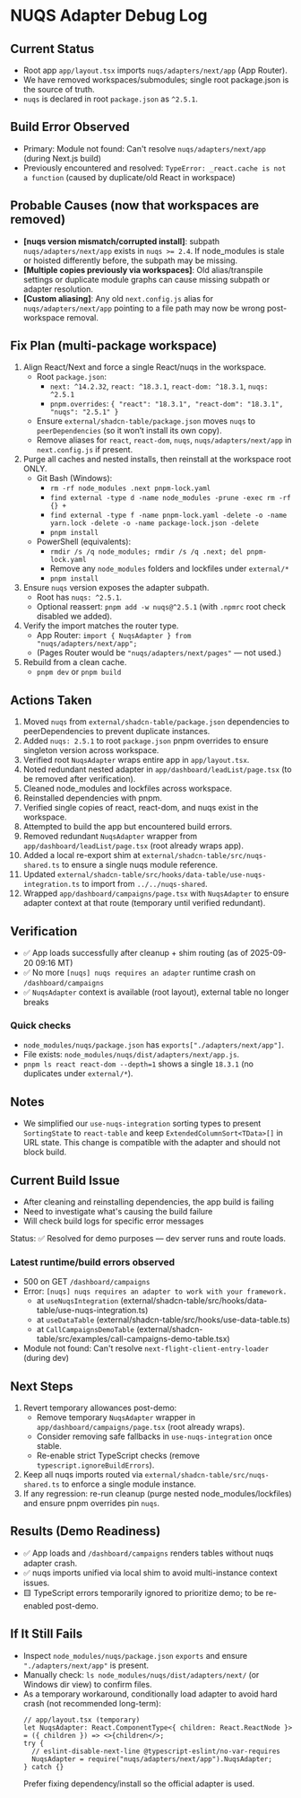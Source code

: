 # NUQS Adapter Debug Log

## Current Status
- Root app `app/layout.tsx` imports `nuqs/adapters/next/app` (App Router).
- We have removed workspaces/submodules; single root package.json is the source of truth.
- `nuqs` is declared in root `package.json` as `^2.5.1`.

## Build Error Observed
- Primary: Module not found: Can't resolve `nuqs/adapters/next/app` (during Next.js build)
- Previously encountered and resolved: `TypeError: _react.cache is not a function` (caused by duplicate/old React in workspace)

## Probable Causes (now that workspaces are removed)
- **[nuqs version mismatch/corrupted install]**: subpath `nuqs/adapters/next/app` exists in `nuqs >= 2.4`. If node_modules is stale or hoisted differently before, the subpath may be missing.
- **[Multiple copies previously via workspaces]**: Old alias/transpile settings or duplicate module graphs can cause missing subpath or adapter resolution.
- **[Custom aliasing]**: Any old `next.config.js` alias for `nuqs/adapters/next/app` pointing to a file path may now be wrong post-workspace removal.

## Fix Plan (multi-package workspace)
1. Align React/Next and force a single React/nuqs in the workspace.
   - Root `package.json`:
     - `next: ^14.2.32`, `react: ^18.3.1`, `react-dom: ^18.3.1`, `nuqs: ^2.5.1`
     - `pnpm.overrides`: `{ "react": "18.3.1", "react-dom": "18.3.1", "nuqs": "2.5.1" }`
   - Ensure `external/shadcn-table/package.json` moves `nuqs` to `peerDependencies` (so it won’t install its own copy).
   - Remove aliases for `react`, `react-dom`, `nuqs`, `nuqs/adapters/next/app` in `next.config.js` if present.
2. Purge all caches and nested installs, then reinstall at the workspace root ONLY.
   - Git Bash (Windows):
     - `rm -rf node_modules .next pnpm-lock.yaml`
     - `find external -type d -name node_modules -prune -exec rm -rf {} +`
     - `find external -type f -name pnpm-lock.yaml -delete -o -name yarn.lock -delete -o -name package-lock.json -delete`
     - `pnpm install`
   - PowerShell (equivalents):
     - `rmdir /s /q node_modules; rmdir /s /q .next; del pnpm-lock.yaml`
     - Remove any `node_modules` folders and lockfiles under `external/*`
     - `pnpm install`
3. Ensure `nuqs` version exposes the adapter subpath.
   - Root has `nuqs: ^2.5.1`.
   - Optional reassert: `pnpm add -w nuqs@^2.5.1` (with `.npmrc` root check disabled we added).
4. Verify the import matches the router type.
   - App Router: `import { NuqsAdapter } from "nuqs/adapters/next/app";`
   - (Pages Router would be `"nuqs/adapters/next/pages"` — not used.)
5. Rebuild from a clean cache.
   - `pnpm dev` or `pnpm build`

## Actions Taken
1. Moved `nuqs` from `external/shadcn-table/package.json` dependencies to peerDependencies to prevent duplicate instances.
2. Added `nuqs: 2.5.1` to root `package.json` pnpm overrides to ensure singleton version across workspace.
3. Verified root `NuqsAdapter` wraps entire app in `app/layout.tsx`.
4. Noted redundant nested adapter in `app/dashboard/leadList/page.tsx` (to be removed after verification).
5. Cleaned node_modules and lockfiles across workspace.
6. Reinstalled dependencies with pnpm.
7. Verified single copies of react, react-dom, and nuqs exist in the workspace.
8. Attempted to build the app but encountered build errors.
9. Removed redundant `NuqsAdapter` wrapper from `app/dashboard/leadList/page.tsx` (root already wraps app).
10. Added a local re-export shim at `external/shadcn-table/src/nuqs-shared.ts` to ensure a single nuqs module reference.
11. Updated `external/shadcn-table/src/hooks/data-table/use-nuqs-integration.ts` to import from `../../nuqs-shared`.
12. Wrapped `app/dashboard/campaigns/page.tsx` with `NuqsAdapter` to ensure adapter context at that route (temporary until verified redundant).


## Verification
- ✅ App loads successfully after cleanup + shim routing (as of 2025-09-20 09:16 MT)
- ✅ No more `[nuqs] nuqs requires an adapter` runtime crash on `/dashboard/campaigns`
- ✅ `NuqsAdapter` context is available (root layout), external table no longer breaks

### Quick checks
- `node_modules/nuqs/package.json` has `exports["./adapters/next/app"]`.
- File exists: `node_modules/nuqs/dist/adapters/next/app.js`.
- `pnpm ls react react-dom --depth=1` shows a single `18.3.1` (no duplicates under `external/*`).

## Notes
- We simplified our `use-nuqs-integration` sorting types to present `SortingState` to `react-table` and keep `ExtendedColumnSort<TData>[]` in URL state. This change is compatible with the adapter and should not block build.

## Current Build Issue
- After cleaning and reinstalling dependencies, the app build is failing
- Need to investigate what's causing the build failure
- Will check build logs for specific error messages

Status: ✅ Resolved for demo purposes — dev server runs and route loads.

### Latest runtime/build errors observed
- 500 on GET `/dashboard/campaigns`
- Error: `[nuqs] nuqs requires an adapter to work with your framework.`
  - at `useNuqsIntegration` (external/shadcn-table/src/hooks/data-table/use-nuqs-integration.ts)
  - at `useDataTable` (external/shadcn-table/src/hooks/use-data-table.ts)
  - at `CallCampaignsDemoTable` (external/shadcn-table/src/examples/call-campaigns-demo-table.tsx)
- Module not found: Can't resolve `next-flight-client-entry-loader` (during dev)


## Next Steps
1. Revert temporary allowances post-demo:
   - Remove temporary `NuqsAdapter` wrapper in `app/dashboard/campaigns/page.tsx` (root already wraps).
   - Consider removing safe fallbacks in `use-nuqs-integration` once stable.
   - Re-enable strict TypeScript checks (remove `typescript.ignoreBuildErrors`).
2. Keep all nuqs imports routed via `external/shadcn-table/src/nuqs-shared.ts` to enforce a single module instance.
3. If any regression: re-run cleanup (purge nested node_modules/lockfiles) and ensure pnpm overrides pin `nuqs`.

## Results (Demo Readiness)
- ✅ App loads and `/dashboard/campaigns` renders tables without nuqs adapter crash.
- ✅ nuqs imports unified via local shim to avoid multi-instance context issues.
- 🟨 TypeScript errors temporarily ignored to prioritize demo; to be re-enabled post-demo.

## If It Still Fails
- Inspect `node_modules/nuqs/package.json` `exports` and ensure `"./adapters/next/app"` is present.
- Manually check: `ls node_modules/nuqs/dist/adapters/next/` (or Windows dir view) to confirm files.
- As a temporary workaround, conditionally load adapter to avoid hard crash (not recommended long-term):
  ```tsx
  // app/layout.tsx (temporary)
  let NuqsAdapter: React.ComponentType<{ children: React.ReactNode }> = ({ children }) => <>{children</>;
  try {
    // eslint-disable-next-line @typescript-eslint/no-var-requires
    NuqsAdapter = require("nuqs/adapters/next/app").NuqsAdapter;
  } catch {}
  ```
  Prefer fixing dependency/install so the official adapter is used.
